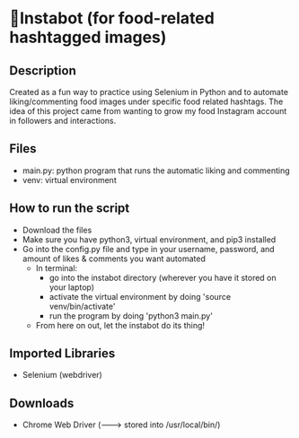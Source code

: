 # :fork_and_knife:Instabot (for food-related hashtagged images) 

## Description
Created as a fun way to practice using Selenium in Python and to automate liking/commenting food images under specific food related hashtags. The idea of this project came from wanting to grow my food Instagram account in followers and interactions. 

## Files
- main.py: python program that runs the automatic liking and commenting
- venv: virtual environment

## How to run the script
- Download the files
- Make sure you have python3, virtual environment, and pip3 installed
- Go into the config.py file and type in your username, password, and amount of likes & comments you want automated
  - In terminal:
    - go into the instabot directory (wherever you have it stored on your laptop)
    - activate the virtual environment by doing 'source venv/bin/activate'
    - run the program by doing 'python3 main.py'
  - From here on out, let the instabot do its thing!

## Imported Libraries
- Selenium (webdriver)

## Downloads
- Chrome Web Driver (---> stored into /usr/local/bin/)
